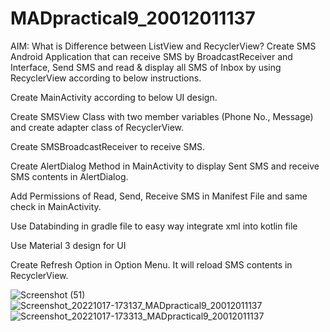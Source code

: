 # MADpractical9_20012011137

AIM: What is Difference between ListView and RecyclerView? Create SMS Android Application that can receive SMS by BroadcastReceiver and Interface, Send SMS and 
read & display all SMS of Inbox by using RecyclerView according to below instructions.

Create MainActivity according to below UI design.

Create SMSView Class with two member variables (Phone No., Message) and create adapter class of RecyclerView.

Create SMSBroadcastReceiver to receive SMS.

Create AlertDialog Method in MainActivity to display Sent SMS and receive SMS contents in AlertDialog.

Add Permissions of Read, Send, Receive SMS in Manifest File and same check in MainActivity.

Use Databinding in gradle file to easy way integrate xml into kotlin file

Use Material 3 design for UI

Create Refresh Option in Option Menu. It will reload SMS contents in RecyclerView.

![Screenshot (51)](https://user-images.githubusercontent.com/110656617/196174252-4a41d330-c962-4378-9c63-a1455b1b6802.png)
![Screenshot_20221017-173137_MADpractical9_20012011137](https://user-images.githubusercontent.com/110656617/196174401-451456c8-0483-4109-a412-c6d1fcb9537e.jpg)
![Screenshot_20221017-173313_MADpractical9_20012011137](https://user-images.githubusercontent.com/110656617/196174447-a89537d6-9af6-4067-b3f0-44dd141975f6.jpg)

